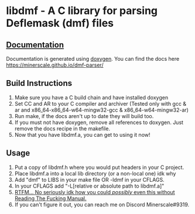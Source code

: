 # libdmf - A C library for parsing Deflemask (dmf) files

## [Documentation](https://minerscale.github.io/dmf-parser/)

Documentation is generated using [doxygen](http://www.stack.nl/~dimitri/doxygen/). You can find the docs here https://minerscale.github.io/dmf-parser/

## Build Instructions

1. Make sure you have a C build chain and have installed doxygen
2. Set CC and AR to your C compiler and archiver (Tested only with gcc & ar and x86_64-x86_64-w64-mingw32-gcc & x86_64-w64-mingw32-ar)
3. Run make, if the docs aren't up to date they will build too.
4. If you must not have doxygen, remove all references to doxygen. Just remove the docs recipe in the makefile.
5. Now that you have libdmf.a, you can get to using it now!

## Usage

1. Put a copy of libdmf.h where you would put headers in your C project.
2. Place libdmf.a into a local lib directory (or a non-local one) idk why
3. Add "dmf" to LIBS in your make file OR -ldmf in your CFLAGS.
4. In your CFLAGS add "-L[relative or absolute path to libdmf.a]"
5. [RTFM... No seriously idk how you could *possibly* even this without Reading The Fucking Manual.](https://minerscale.github.io/dmf-parser/)
6. If you can't figure it out, you can reach me on Discord Minerscale#9319.